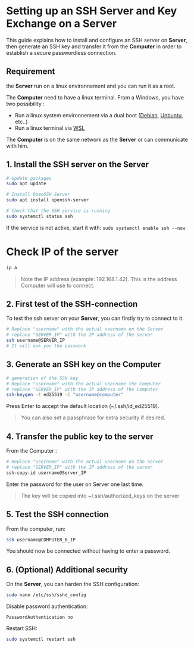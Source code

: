 # Setting up an SSH Server and Key Exchange on a **Server**

This guide explains how to install and configure an SSH server on **Server**, then generate an SSH key and transfer it from the **Computer** in order to establish a secure passwordless connection.

## Requirement
the **Server** run on a linux environnement and you can run it as a root.

The **Computer** need to have a linux terminal. From a Windows, you have two possibility : 
- Run a linux system environnement via a dual boot ([Debian](https://www.debian.org/distrib), [Unbuntu](https://ubuntu.com/download), etc..)
- Run a linux terminal via [WSL](https://learn.microsoft.com/en-us/windows/wsl/install)

The **Computer** is on the same network as the **Server** or can communicate with him.

## 1. Install the SSH server on the **Server**

```bash
# Update packages
sudo apt update

# Install OpenSSH Server
sudo apt install openssh-server

# Check that the SSH service is running
sudo systemctl status ssh
```
If the service is not active, start it with:  ``` sudo systemctl enable ssh --now ```

# Check IP of the server
```bash
ip a
```
> Note the IP address (example: 192.168.1.42). This is the address Computer will use to connect.
## 2. First test of the SSH-connection
To test the ssh server on your **Server**, you can firstly try to connect to it.
```bash
# Replace "username" with the actual username on the Server
# replace "SERVER_IP" with the IP address of the server
ssh username@SERVER_IP
# It will ask you the passwork 
```

## 3. Generate an SSH key on the **Computer**

```bash
# generation of the SSH key
# Replace "username" with the actual username the Computer
# replace "SERVER_IP" with the IP address of the Computer
ssh-keygen -t ed25519 -C "username@computer"
```
Press Enter to accept the default location (~/.ssh/id_ed25519).

> You can also set a passphrase for extra security if desired.


## 4. Transfer the public key to the server
From the Computer :
```bash
# Replace "username" with the actual username on the Server
# replace "SERVER_IP" with the IP address of the server
ssh-copy-id username@Server_IP
```
Enter the password for the user on Server one last time.

> The key will be copied into ~/.ssh/authorized_keys on the server

## 5. Test the SSH connection

From the computer, run:
```bash
ssh username@COMPUTER_B_IP
```
You should now be connected without having to enter a password.

## 6. (Optional) Additional security

On the **Server**, you can harden the SSH configuration:
```bash
sudo nano /etc/ssh/sshd_config
```
Disable password authentication:
```nginx
PasswordAuthentication no
```
Restart SSH:
```bash
sudo systemctl restart ssh
```